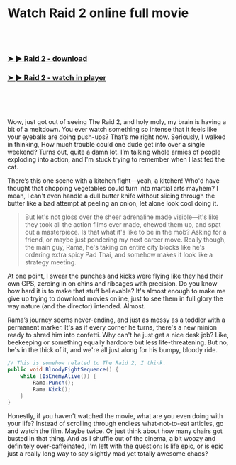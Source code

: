 <h1>Watch Raid 2 online full movie</h1>


<br><br>

<h3><a href="https://Phillips-imrisgebu1981.github.io/uydudvojko/">➤ ► Raid 2 - download</a></h3> 
<h3><a href="https://Phillips-imrisgebu1981.github.io/uydudvojko/">➤ ► Raid 2 - watch in player</a></h3>


<br><br><br>


Wow, just got out of seeing The Raid 2, and holy moly, my brain is having a bit of a meltdown. You ever watch something so intense that it feels like your eyeballs are doing push-ups? That’s me right now. Seriously, I walked in thinking, How much trouble could one dude get into over a single weekend? Turns out, quite a damn lot. I’m talking whole armies of people exploding into action, and I'm stuck trying to remember when I last fed the cat.

There’s this one scene with a kitchen fight—yeah, a kitchen! Who'd have thought that chopping vegetables could turn into martial arts mayhem? I mean, I can't even handle a dull butter knife without slicing through the butter like a bad attempt at peeling an onion, let alone look cool doing it.

> But let's not gloss over the sheer adrenaline made visible—it's like they took all the action films ever made, chewed them up, and spat out a masterpiece. Is that what it's like to be in the mob? Asking for a friend, or maybe just pondering my next career move. Really though, the main guy, Rama, he's taking on entire city blocks like he's ordering extra spicy Pad Thai, and somehow makes it look like a strategy meeting. 

At one point, I swear the punches and kicks were flying like they had their own GPS, zeroing in on chins and ribcages with precision. Do you know how hard it is to make that stuff believable? It's almost enough to make me give up trying to download movies online, just to see them in full glory the way nature (and the director) intended. Almost.

Rama’s journey seems never-ending, and just as messy as a toddler with a permanent marker. It's as if every corner he turns, there's a new minion ready to shred him into confetti. Why can't he just get a nice desk job? Like, beekeeping or something equally hardcore but less life-threatening. But no, he's in the thick of it, and we're all just along for his bumpy, bloody ride. 

```csharp
// This is somehow related to The Raid 2, I think.
public void BloodyFightSequence() {
    while (IsEnemyAlive()) {
        Rama.Punch();
        Rama.Kick();
    }
}
```

Honestly, if you haven’t watched the movie, what are you even doing with your life? Instead of scrolling through endless what-not-to-eat articles, go and watch the film. Maybe twice. Or just think about how many chairs got busted in that thing. And as I shuffle out of the cinema, a bit woozy and definitely over-caffeinated, I'm left with the question: Is life epic, or is epic just a really long way to say slightly mad yet totally awesome chaos?

